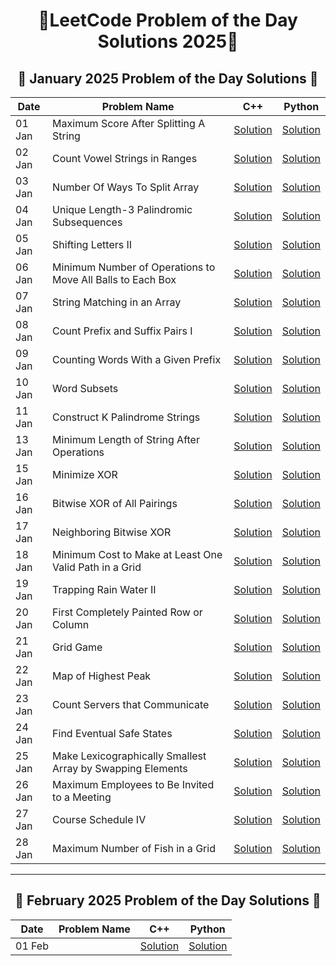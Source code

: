 <h1 align = 'center'>🚀LeetCode Problem of the Day Solutions 2025🧠</h1>

<div>
  <h2 align = 'center'>📅 January 2025 Problem of the Day Solutions 📅</h2>

  <div align = 'center'>
  
  | Date    | Problem Name              | C++      | Python   |
  |---------|---------------------------|----------|----------|
  | 01 Jan  | Maximum Score After Splitting A String  | [Solution](https://github.com/prakharmishra2002/Leet-Code-POTD/blob/main/January%202025/01.cpp) | [Solution](https://github.com/prakharmishra2002/Leet-Code-POTD/blob/main/January%202025/01.py) |
  | 02 Jan  | Count Vowel Strings in Ranges  | [Solution](https://github.com/prakharmishra2002/Leet-Code-POTD/blob/main/January%202025/02.cpp) | [Solution](https://github.com/prakharmishra2002/Leet-Code-POTD/blob/main/January%202025/02.py) |
  | 03 Jan  | Number Of Ways To Split Array  | [Solution](https://github.com/prakharmishra2002/Leet-Code-POTD/blob/main/January%202025/03.cpp) | [Solution](https://github.com/prakharmishra2002/Leet-Code-POTD/blob/main/January%202025/03.py) |
  | 04 Jan  | Unique Length-3 Palindromic Subsequences  | [Solution](https://github.com/prakharmishra2002/Leet-Code-POTD/blob/main/January%202025/04.cpp) | [Solution](https://github.com/prakharmishra2002/Leet-Code-POTD/blob/main/January%202025/04.py) |
  | 05 Jan  | Shifting Letters II  | [Solution](https://github.com/prakharmishra2002/Leet-Code-POTD/blob/main/January%202025/05.cpp) | [Solution](https://github.com/prakharmishra2002/Leet-Code-POTD/blob/main/January%202025/05.py) |
  | 06 Jan  | Minimum Number of Operations to Move All Balls to Each Box  | [Solution](https://github.com/prakharmishra2002/Leet-Code-POTD/blob/main/January%202025/06.cpp) | [Solution](https://github.com/prakharmishra2002/Leet-Code-POTD/blob/main/January%202025/06.py) |
  | 07 Jan  | String Matching in an Array  | [Solution](https://github.com/prakharmishra2002/Leet-Code-POTD/blob/main/January%202025/07.cpp) | [Solution](https://github.com/prakharmishra2002/Leet-Code-POTD/blob/main/January%202025/07.py) |
  | 08 Jan  | Count Prefix and Suffix Pairs I  | [Solution](https://github.com/prakharmishra2002/Leet-Code-POTD/blob/main/January%202025/08.cpp) | [Solution](https://github.com/prakharmishra2002/Leet-Code-POTD/blob/main/January%202025/08.py) |
  | 09 Jan  | Counting Words With a Given Prefix  | [Solution](https://github.com/prakharmishra2002/Leet-Code-POTD/blob/main/January%202025/09.cpp) | [Solution](https://github.com/prakharmishra2002/Leet-Code-POTD/blob/main/January%202025/09.py) |
  | 10 Jan  | Word Subsets  | [Solution](https://github.com/prakharmishra2002/Leet-Code-POTD/blob/main/January%202025/10.cpp) | [Solution](https://github.com/prakharmishra2002/Leet-Code-POTD/blob/main/January%202025/10.py) |
  | 11 Jan  | Construct K Palindrome Strings  | [Solution](https://github.com/prakharmishra2002/Leet-Code-POTD/blob/main/January%202025/11.cpp) | [Solution](https://github.com/prakharmishra2002/Leet-Code-POTD/blob/main/January%202025/11.py) |
  | 13 Jan  | Minimum Length of String After Operations  | [Solution](https://github.com/prakharmishra2002/Leet-Code-POTD/blob/main/January%202025/13.cpp) | [Solution](https://github.com/prakharmishra2002/Leet-Code-POTD/blob/main/January%202025/13.py) |
  | 15 Jan  | Minimize XOR  | [Solution](https://github.com/prakharmishra2002/Leet-Code-POTD/blob/main/January%202025/15.cpp) | [Solution](https://github.com/prakharmishra2002/Leet-Code-POTD/blob/main/January%202025/15.py) |
  | 16 Jan  | Bitwise XOR of All Pairings  | [Solution](https://github.com/prakharmishra2002/Leet-Code-POTD/blob/main/January%202025/16.cpp) | [Solution](https://github.com/prakharmishra2002/Leet-Code-POTD/blob/main/January%202025/16.py) |
  | 17 Jan  | Neighboring Bitwise XOR | [Solution](https://github.com/prakharmishra2002/Leet-Code-POTD/blob/main/January%202025/17.cpp) | [Solution](https://github.com/prakharmishra2002/Leet-Code-POTD/blob/main/January%202025/17.py) |
  | 18 Jan  | Minimum Cost to Make at Least One Valid Path in a Grid | [Solution](https://github.com/prakharmishra2002/Leet-Code-POTD/blob/main/January%202025/18.cpp) | [Solution](https://github.com/prakharmishra2002/Leet-Code-POTD/blob/main/January%202025/18.py) |
  | 19 Jan  | Trapping Rain Water II | [Solution](https://github.com/prakharmishra2002/Leet-Code-POTD/blob/main/January%202025/19.cpp) | [Solution](https://github.com/prakharmishra2002/Leet-Code-POTD/blob/main/January%202025/19.py) |
  | 20 Jan  | First Completely Painted Row or Column | [Solution](https://github.com/prakharmishra2002/Leet-Code-POTD/blob/main/January%202025/20.cpp) | [Solution](https://github.com/prakharmishra2002/Leet-Code-POTD/blob/main/January%202025/20.py) |
  | 21 Jan  | Grid Game | [Solution](https://github.com/prakharmishra2002/Leet-Code-POTD/blob/main/January%202025/21.cpp) | [Solution](https://github.com/prakharmishra2002/Leet-Code-POTD/blob/main/January%202025/21.py) |
  | 22 Jan  | Map of Highest Peak | [Solution](https://github.com/prakharmishra2002/Leet-Code-POTD/blob/main/January%202025/22.cpp) | [Solution](https://github.com/prakharmishra2002/Leet-Code-POTD/blob/main/January%202025/22.py) |
  | 23 Jan  | Count Servers that Communicate | [Solution](https://github.com/prakharmishra2002/Leet-Code-POTD/blob/main/January%202025/23.cpp) | [Solution](https://github.com/prakharmishra2002/Leet-Code-POTD/blob/main/January%202025/23.py) |
  | 24 Jan  | Find Eventual Safe States | [Solution](https://github.com/prakharmishra2002/Leet-Code-POTD/blob/main/January%202025/24.cpp) | [Solution](https://github.com/prakharmishra2002/Leet-Code-POTD/blob/main/January%202025/24.py) |
  | 25 Jan  | Make Lexicographically Smallest Array by Swapping Elements | [Solution](https://github.com/prakharmishra2002/Leet-Code-POTD/blob/main/January%202025/25.cpp) | [Solution](https://github.com/prakharmishra2002/Leet-Code-POTD/blob/main/January%202025/25.py) |
  | 26 Jan  | Maximum Employees to Be Invited to a Meeting | [Solution](https://github.com/prakharmishra2002/Leet-Code-POTD/blob/main/January%202025/26.cpp) | [Solution](https://github.com/prakharmishra2002/Leet-Code-POTD/blob/main/January%202025/26.py) |
  | 27 Jan  | Course Schedule IV | [Solution](https://github.com/prakharmishra2002/Leet-Code-POTD/blob/main/January%202025/27.cpp) | [Solution](https://github.com/prakharmishra2002/Leet-Code-POTD/blob/main/January%202025/27.py) |
  | 28 Jan  | Maximum Number of Fish in a Grid | [Solution](https://github.com/prakharmishra2002/Leet-Code-POTD/blob/main/January%202025/28.cpp) | [Solution](https://github.com/prakharmishra2002/Leet-Code-POTD/blob/main/January%202025/28.py) |
 ---
  </div>
</div>


<div style="margin-top: 20px;">
  <h2 align = 'center'>📅 February 2025 Problem of the Day Solutions 📅</h2>
  
  <div align = 'center'>
    
  | Date    | Problem Name              | C++      | Python   |
  |---------|---------------------------|----------|----------|
  | 01 Feb  |   | [Solution]() | [Solution]() |
  
  </div>  
</div>
